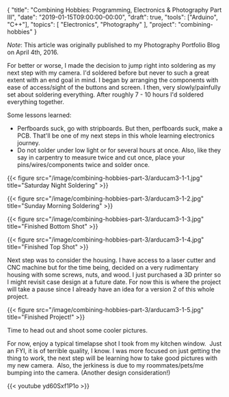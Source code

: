 {
    "title": "Combining Hobbies: Programming, Electronics & Photography Part III",
    "date": "2019-01-15T09:00:00-00:00",
    "draft": true,
    "tools": ["Arduino", "C++"],
    "topics": [
        "Electronics",
        "Photography"
    ],
    "project": "combining-hobbies"
}

*Note*: This article was originally published to my Photography Portfolio Blog on April 4th, 2016. 

For better or worse, I made the decision to jump right into soldering as my next step with my camera. I'd soldered before but never to such a great extent with an end goal in mind. I began by arranging the components with ease of access/sight of the buttons and screen. I then, very slowly/painfully set about soldering everything. After roughly 7 - 10 hours I'd soldered everything together.

<!--more-->

Some lessons learned:
* Perfboards suck, go with stripboards. But then, perfboards suck, make a PCB. That'll be one of my next steps in this whole learning electronics journey.
* Do not solder under low light or for several hours at once. Also, like they say in carpentry to measure twice and cut once, place your pins/wires/components twice and solder once.

{{< figure src="/image/combining-hobbies-part-3/arducam3-1-1.jpg" title="Saturday Night Soldering" >}}

{{< figure src="/image/combining-hobbies-part-3/arducam3-1-2.jpg" title="Sunday Morning Soldering" >}}

{{< figure src="/image/combining-hobbies-part-3/arducam3-1-3.jpg" title="Finished Bottom Shot" >}}

{{< figure src="/image/combining-hobbies-part-3/arducam3-1-4.jpg" title="Finished Top Shot" >}}

Next step was to consider the housing. I have access to a laser cutter and CNC machine but for the time being, decided on a very rudimentary housing with some screws, nuts, and wood. I just purchased a 3D printer so I might revisit case design at a future date. For now this is where the project will take a pause since I already have an idea for a version 2 of this whole project.

{{< figure src="/image/combining-hobbies-part-3/arducam3-1-5.jpg" title="Finished Project!" >}}

Time to head out and shoot some cooler pictures.

For now, enjoy a typical timelapse shot I took from my kitchen window.  Just an FYI, it is of terrible quality, I know. I was more focused on just getting the thing to work, the next step will be learning how to take good pictures with my new camera.  Also, the jerkiness is due to my roommates/pets/me bumping into the camera. (Another design consideration!)

{{< youtube yd60Sxf1P1o >}}